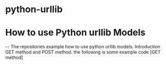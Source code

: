 # python-urllib
# How to use Python urllib Models
-- The repositories example how to use python urllib models.
Introduction GET method and POST method.
the following is some example code
[GET method]
